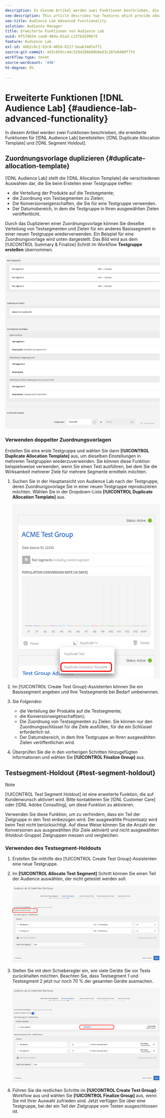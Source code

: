 ```yaml
---
description: In diesem Artikel werden zwei Funktionen beschrieben, die erweiterte Funktionen für die Vorlage für die Zuordnung von Audience Lab-Duplikaten und den Segment-Holdout bieten.
seo-description: This article describes two features which provide advanced functionality for Audience Lab  Duplicate Allocation Template and Segment Holdout.
seo-title: Audience Lab Advanced Functionality
solution: Audience Manager
title: Erweiterte Funktionen von Audience Lab
uuid: 0f57d634-caa0-40da-81a2-c23fbd299bfd
feature: Audience Lab
exl-id: 40b2c8c2-63c0-485d-8217-beab34d7a7f1
source-git-commit: 4d3c859cc4dc5294286680b0e63c287e0409f7fd
workflow-type: tm+mt
source-wordcount: '446'
ht-degree: 0%

---
```


# Erweiterte Funktionen [!DNL Audience Lab] {#audience-lab-advanced-functionality}

In diesem Artikel werden zwei Funktionen beschrieben, die erweiterte Funktionen für [!DNL Audience Lab] bereitstellen: [!DNL Duplicate Allocation Template] und [!DNL Segment Holdout].

## Zuordnungsvorlage duplizieren {#duplicate-allocation-template}

<!-- 
<p>The <b>Allocation Template</b> represents how you split a test group into test segments and the way the test segments are mapped to destinations. </p>
 -->

[!DNL Audience Lab] stellt die [!DNL Allocation Template] die verschiedenen Auswahlen dar, die Sie beim Erstellen einer Testgruppe treffen:

* die Verteilung der Produkte auf die Testsegmente;
* die Zuordnung von Testsegmenten zu Zielen;
* Die Konversionseigenschaften, die Sie für eine Testgruppe verwenden.
* Der Datumsbereich, in dem die Testgruppe in Ihren ausgewählten Zielen veröffentlicht.

Durch das Duplizieren einer Zuordnungsvorlage können Sie dieselbe Verteilung von Testsegmenten und Zielen für ein anderes Basissegment in einer neuen Testgruppe wiederverwenden. Ein Beispiel für eine Zuordnungsvorlage wird unten dargestellt. Das Bild wird aus dem [!UICONTROL Summary & Finalize] Schritt im Workflow **Testgruppe erstellen** übernommen.

![](assets/allocation_template_3.png)

<!--
With the option to duplicate allocation templates, you can increase your productivity when running multivariate tests as part of multivariate campaigns.
-->

### Verwenden doppelter Zuordnungsvorlagen

Erstellen Sie eine erste Testgruppe und wählen Sie dann **[!UICONTROL Duplicate Allocation Template]** aus, um dieselben Einstellungen in mehreren Testgruppen wiederzuverwenden. Sie können diese Funktion beispielsweise verwenden, wenn Sie einen Test ausführen, bei dem Sie die Wirksamkeit mehrerer Ziele für mehrere Segmente ermitteln möchten.

1. Suchen Sie in der Hauptansicht von Audience Lab nach der Testgruppe, deren Zuordnungsvorlage Sie in einer neuen Testgruppe reproduzieren möchten. Wählen Sie in der Dropdown-Liste **[!UICONTROL Duplicate Allocation Template]** aus.

   ![](assets/duplicate-allocation-template.png)

2. Im [!UICONTROL Create Test Group]-Assistenten können Sie ein Basissegment angeben und Ihre Testsegmente bei Bedarf umbenennen.
3. Sie *Folgendes*:

   * die Verteilung der Produkte auf die Testsegmente;
   * die Konversionseigenschaft(en);
   * Die Zuordnung von Testsegmenten zu Zielen. Sie können nur den Zuordnungsschlüssel für die Ziele ausfüllen, für die ein Schlüssel erforderlich ist.
   * Der Datumsbereich, in dem Ihre Testgruppe an Ihren ausgewählten Zielen veröffentlichen wird.

4. Überprüfen Sie die in den vorherigen Schritten hinzugefügten Informationen und wählen Sie **[!UICONTROL Finalize Group]** aus.

## Testsegment-Holdout {#test-segment-holdout}

>[!NOTE]
>
>[!UICONTROL Test Segment Holdout] ist eine erweiterte Funktion, die auf Kundenwunsch aktiviert wird. Bitte kontaktieren Sie [!DNL Customer Care] oder [!DNL Adobe Consulting], um diese Funktion zu aktivieren.

Verwenden Sie diese Funktion, um zu verhindern, dass ein Teil der Zielgruppe in den Test einbezogen wird. Der ausgewählte Prozentsatz wird beim Test nicht berücksichtigt. Auf diese Weise können Sie die Anzahl der Konversionen aus ausgewählten (für Ziele aktiviert) und nicht ausgewählten (Holdout-Gruppe) Zielgruppen messen und vergleichen.

<!--
<p>Note that this option is different to the control segment because it subtracts the percentage ................. You can withhold an audience group and still use a control segment. </p>
-->

### Verwenden des Testsegment-Holdouts

1. Erstellen Sie mithilfe des [!UICONTROL Create Test Group]-Assistenten eine neue Testgruppe.
1. Im **[!UICONTROL Allocate Test Segment]** Schritt können Sie einen Teil der Audience auswählen, der nicht getestet werden soll.

   ![Listenelement](assets/test-segment-holdout.png)

1. Stellen Sie mit dem Schieberegler ein, wie viele Geräte Sie vor Tests zurückhalten möchten. Beachten Sie, dass Testsegment 1 und Testsegment 2 jetzt nur noch 70 % der gesamten Geräte ausmachen.

   ![](assets/test-segment-holdout-selected.png)

1. Führen Sie die restlichen Schritte im **[!UICONTROL Create Test Group]**-Workflow aus und wählen Sie **[!UICONTROL Finalize Group]** aus, wenn Sie mit Ihrer Auswahl zufrieden sind. Jetzt verfügen Sie über eine Testgruppe, bei der ein Teil der Zielgruppe vom Testen ausgeschlossen ist.
